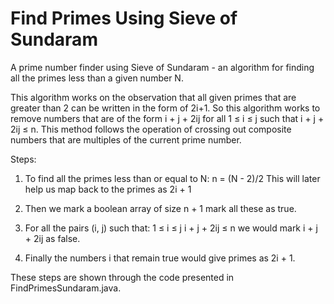 # Find Primes Using Sieve of Sundaram

A prime number finder using Sieve of Sundaram - an algorithm for finding all the primes less than a given number N.

This algorithm works on the observation that all given primes that are greater than 2 can be written in the form of 2i+1.
So this algorithm works to remove numbers that are of the form i + j + 2ij for all 1 ≤ i ≤ j such that i + j + 2ij ≤ n.
This method follows the operation of crossing out composite numbers that are multiples of the current prime number.

Steps:
1. To find all the primes less than or equal to N:
   n = (N - 2)/2
   This will later help us map back to the primes as 2i + 1

3. Then we mark a boolean array of size n + 1 mark all these as true.

4. For all the pairs (i, j) such that:
   1 ≤ i ≤ j i + j + 2ij ≤ n
   we would mark i + j + 2ij as false.

5. Finally the numbers i that remain true would give primes as 2i + 1.

These steps are shown through the code presented in FindPrimesSundaram.java.
